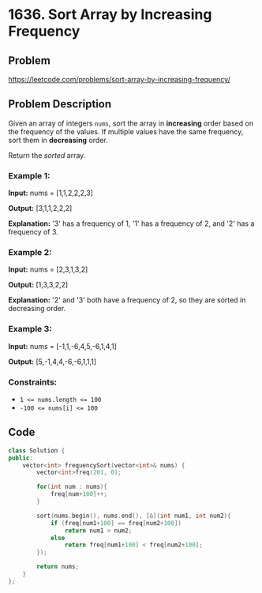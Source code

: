 # 1636. Sort Array by Increasing Frequency #

## Problem
https://leetcode.com/problems/sort-array-by-increasing-frequency/

## Problem Description

Given an array of integers `nums`, sort the array in **increasing** order based on the frequency of the values. If multiple values have the same frequency, sort them in **decreasing** order.

Return the *sorted* array.

### Example 1:

**Input:** nums = [1,1,2,2,2,3]  

**Output:** [3,1,1,2,2,2]  

**Explanation:** '3' has a frequency of 1, '1' has a frequency of 2, and '2' has a frequency of 3.  

### Example 2:

**Input:** nums = [2,3,1,3,2]  

**Output:** [1,3,3,2,2]  

**Explanation:** '2' and '3' both have a frequency of 2, so they are sorted in decreasing order.  

### Example 3:  

**Input:** nums = [-1,1,-6,4,5,-6,1,4,1]  

**Output:** [5,-1,4,4,-6,-6,1,1,1]  

### Constraints:  

* `1 <= nums.length <= 100`
* `-100 <= nums[i] <= 100`

## Code
```cpp
class Solution {
public:
    vector<int> frequencySort(vector<int>& nums) {
        vector<int>freq(201, 0);

        for(int num : nums){
            freq[num+100]++;
        }

        sort(nums.begin(), nums.end(), [&](int num1, int num2){
            if (freq[num1+100] == freq[num2+100])
                return num1 > num2;
            else 
                return freq[num1+100] < freq[num2+100];
        });

        return nums;
    }
};

```

